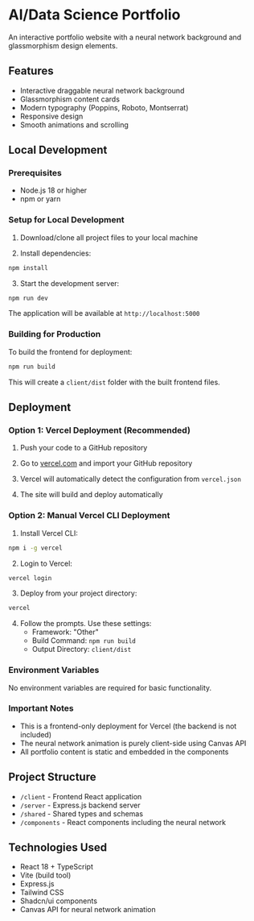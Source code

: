 # AI/Data Science Portfolio

An interactive portfolio website with a neural network background and glassmorphism design elements.

## Features

- Interactive draggable neural network background
- Glassmorphism content cards
- Modern typography (Poppins, Roboto, Montserrat)
- Responsive design
- Smooth animations and scrolling

## Local Development

### Prerequisites

- Node.js 18 or higher
- npm or yarn

### Setup for Local Development

1. Download/clone all project files to your local machine

2. Install dependencies:
```bash
npm install
```

3. Start the development server:
```bash
npm run dev
```

The application will be available at `http://localhost:5000`

### Building for Production

To build the frontend for deployment:
```bash
npm run build
```

This will create a `client/dist` folder with the built frontend files.

## Deployment

### Option 1: Vercel Deployment (Recommended)

1. Push your code to a GitHub repository

2. Go to [vercel.com](https://vercel.com) and import your GitHub repository

3. Vercel will automatically detect the configuration from `vercel.json`

4. The site will build and deploy automatically

### Option 2: Manual Vercel CLI Deployment

1. Install Vercel CLI:
```bash
npm i -g vercel
```

2. Login to Vercel:
```bash
vercel login
```

3. Deploy from your project directory:
```bash
vercel
```

4. Follow the prompts. Use these settings:
   - Framework: "Other"
   - Build Command: `npm run build`
   - Output Directory: `client/dist`

### Environment Variables

No environment variables are required for basic functionality.

### Important Notes

- This is a frontend-only deployment for Vercel (the backend is not included)
- The neural network animation is purely client-side using Canvas API
- All portfolio content is static and embedded in the components

## Project Structure

- `/client` - Frontend React application
- `/server` - Express.js backend server
- `/shared` - Shared types and schemas
- `/components` - React components including the neural network

## Technologies Used

- React 18 + TypeScript
- Vite (build tool)
- Express.js
- Tailwind CSS
- Shadcn/ui components
- Canvas API for neural network animation